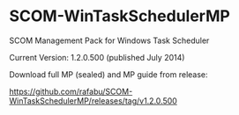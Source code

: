 # SCOM-WinTaskSchedulerMP
SCOM Management  Pack for Windows Task Scheduler

Current Version: 1.2.0.500 (published July 2014)

Download full MP (sealed) and MP guide from release:

https://github.com/rafabu/SCOM-WinTaskSchedulerMP/releases/tag/v1.2.0.500
